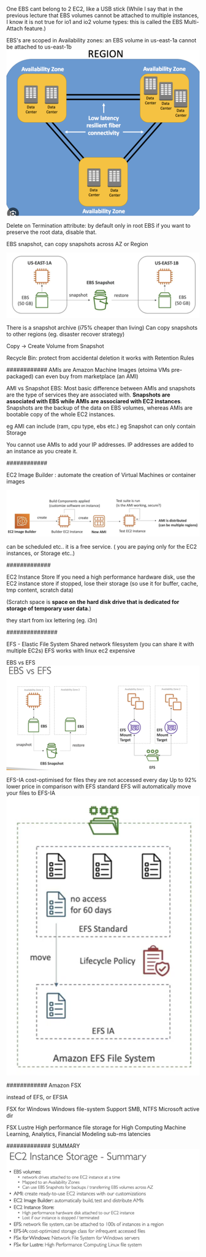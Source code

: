 One EBS cant belong to 2 EC2, like a USB stick
(While I say that in the previous lecture that EBS volumes cannot be attached to multiple instances, I know it is not true for io1 and io2 volume types: this is called the EBS Multi-Attach feature.)

EBS's are scoped in Availability zones: an EBS volume in us-east-1a cannot be attached to us-east-1b![](imgs/scope.png)

Delete on Termination attribute: by default only in root EBS
if you want to preserve the root data, disable that.

EBS snapshot, can copy snapshots across AZ or Region

![](imgs/snap.png)

There is a snapshot archive (i75% cheaper than living)
Can copy snapshots to other regions (eg. disaster recover strategy)

Copy -> Create Volume from Snapshot

Recycle Bin: protect from accidental deletion
it works with Retention Rules

############
AMIs are Amazon Machine Images (etoima VMs pre-packaged)
can even buy from marketplace (an AMI)

AMI vs Snapshot EBS:
Most basic difference between AMIs and snapshots are the type of services they are associated with. **Snapshots are associated with EBS while AMIs are associared with EC2 instances**. Snapshots are the backup of the data on EBS volumes, whereas AMIs are bootable copy of the whole EC2 instances.

eg AMI can include (ram, cpu type, ebs etc.)
eg Snapshot can only contain Storage

You cannot use AMIs to add your IP addresses. IP addresses are added to an instance as you create it.

############

EC2 Image Builder : automate the creation of Virtual Machines or container images

![](imgs/ec2-img-builder.png)

can be scheduled etc.. 
it is a free service. ( you are paying only for the EC2 instances, or Storage etc..)

#############

EC2 Instance Store
If you need a high performance hardware disk, use the EC2 instance store
if stopped, lose their storage (so use it for buffer, cache, tmp content, scratch data)

(Scratch space is **space on the hard disk drive that is dedicated for storage of temporary user data**.)

they start from ixx lettering (eg. i3n)

###############

EFS - Elastic File System
Shared network filesystem (you can share it with multiple EC2s)
EFS works with linux ec2
expensive

EBS vs EFS
![](imgs/ebs-efs.png)

EFS-IA
cost-optimised for files they are not accessed every day
Up to 92% lower price in comparison with EFS standard
EFS will automatically move your files to EFS-IA
![](imgs/efs-ia.png)


############
Amazon FSX

instead of EFS, or EFSIA

FSX for Windows
Windows file-system
Support SMB, NTFS
Microsoft active dir

FSX Lustre
High performance file storage for High Computing
Machine Learning, Analytics, Financial Modeling
sub-ms latencies


#############
SUMMARY
![](imgs/storage-summary.png)










